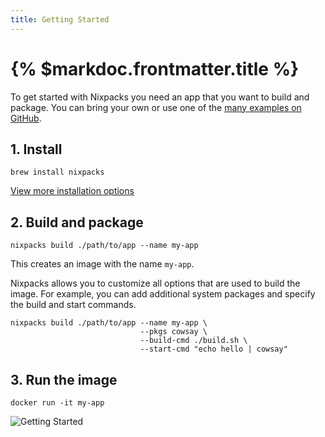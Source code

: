 ```yaml
---
title: Getting Started
---
```


# {% $markdoc.frontmatter.title %}

To get started with Nixpacks you need an app that you want to build and package. You can bring your own or use one of the [many examples on GitHub](https://github.com/railwayapp/nixpacks/tree/main/examples).

## 1. Install

```
brew install nixpacks
```

[View more installation options](/docs/install)

## 2. Build and package

```
nixpacks build ./path/to/app --name my-app
```

This creates an image with the name `my-app`.

Nixpacks allows you to customize all options that are used to build the image. For example, you can add additional system packages and specify the build and start commands.

```
nixpacks build ./path/to/app --name my-app \
                             --pkgs cowsay \
                             --build-cmd ./build.sh \
                             --start-cmd "echo hello | cowsay"
```

## 3. Run the image

```
docker run -it my-app
```

![Getting Started](/images/getting-started.png)
